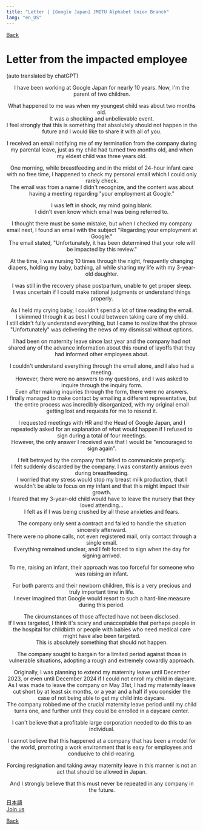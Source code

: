 ```yaml
---
title: "Letter | [Google Japan] JMITU Alphabet Union Branch"
lang: "en_US"
---
```


[Back](en.md#letter-from-the-impacted-employee)

# Letter from the impacted employee

(auto translated by chatGPT) 
<div align="center">
<p>
I have been working at Google Japan for nearly 10 years. Now, I'm the parent of two children.<br>

What happened to me was when my youngest child was about two months old.<br>
It was a shocking and unbelievable event.<br>
I feel strongly that this is something that absolutely should not happen in the future and I would like to share it with all of you.<br>

I received an email notifying me of my termination from the company during my parental leave, just as my child had turned two months old, and when my eldest child was three years old.<br>
</p>

<p>
One morning, while breastfeeding and in the midst of 24-hour infant care with no free time, I happened to check my personal email which I could only rarely check.<br>
The email was from a name I didn't recognize, and the content was about having a meeting regarding "your employment at Google."<br>

I was left in shock, my mind going blank.<br>
I didn't even know which email was being referred to.<br>

I thought there must be some mistake, but when I checked my company email next, I found an email with the subject "Regarding your employment at Google."<br>
The email stated, "Unfortunately, it has been determined that your role will be impacted by this review."<br>
</p>

<p>
At the time, I was nursing 10 times through the night, frequently changing diapers, holding my baby, bathing, all while sharing my life with my 3-year-old daughter.<br>

I was still in the recovery phase postpartum, unable to get proper sleep.<br>
I was uncertain if I could make rational judgments or understand things properly.<br>
</p>

<p>
As I held my crying baby, I couldn't spend a lot of time reading the email.<br>
I skimmed through it as best I could between taking care of my child.<br>
I still didn't fully understand everything, but I came to realize that the phrase "Unfortunately" was delivering the news of my dismissal without options.<br>

I had been on maternity leave since last year and the company had not shared any of the advance information about this round of layoffs that they had informed other employees about.<br>

I couldn't understand everything through the email alone, and I also had a meeting.<br>
However, there were no answers to my questions, and I was asked to inquire through the inquiry form.<br>
Even after making inquiries through the form, there were no answers.<br>
I finally managed to make contact by emailing a different representative, but the entire process was incredibly disorganized, with my original email getting lost and requests for me to resend it.<br>
</p>

<p>
I requested meetings with HR and the Head of Google Japan, and I repeatedly asked for an explanation of what would happen if I refused to sign during a total of four meetings.<br>
However, the only answer I received was that I would be "encouraged to sign again".<br>

I felt betrayed by the company that failed to communicate properly.<br>
I felt suddenly discarded by the company. I was constantly anxious even during breastfeeding.<br>
I worried that my stress would stop my breast milk production, that I wouldn't be able to focus on my infant and that this might impact their growth.<br>
I feared that my 3-year-old child would have to leave the nursery that they loved attending...<br>
I felt as if I was being crushed by all these anxieties and fears.<br>
</p>

<p>
The company only sent a contract and failed to handle the situation sincerely afterward.<br>
There were no phone calls, not even registered mail, only contact through a single email.<br>
Everything remained unclear, and I felt forced to sign when the day for signing arrived.<br>

To me, raising an infant, their approach was too forceful for someone who was raising an infant.<br>

For both parents and their newborn children, this is a very precious and truly important time in life.<br>
I never imagined that Google would resort to such a hard-line measure during this period.<br>
</p>

<p>
The circumstances of those affected have not been disclosed.<br>
If I was targeted, I think it's scary and unacceptable that perhaps people in the hospital for childbirth or people with babies who need medical care might have also been targeted.<br>
This is absolutely something that should not happen.<br>

The company sought to bargain for a limited period against those in vulnerable situations, adopting a rough and extremely cowardly approach.<br>
</p>

<p>
Originally, I was planning to extend my maternity leave until December 2023, or even until December 2024 if I could not enroll my child in daycare.<br>
As I was made to leave the company on May 31st, I had my maternity leave cut short by at least six months, or a year and a half if you consider the case of not being able to get my child into daycare.<br>
The company robbed me of the crucial maternity leave period until my child turns one, and further until they could be enrolled in a daycare center.<br>

I can't believe that a profitable large corporation needed to do this to an individual.<br>

I cannot believe that this happened at a company that has been a model for the world, promoting a work environment that is easy for employees and conducive to child-rearing.<br>
</p>

<p>
Forcing resignation and taking away maternity leave in this manner is not an act that should be allowed in Japan.<br>

And I strongly believe that this must never be repeated in any company in the future.<br>
</p>
</div>

[日本語](letter_layoff_jp.md)  
[Join us](en.md#join-us)  

[Back](en.md#letter-from-the-impacted-employee)